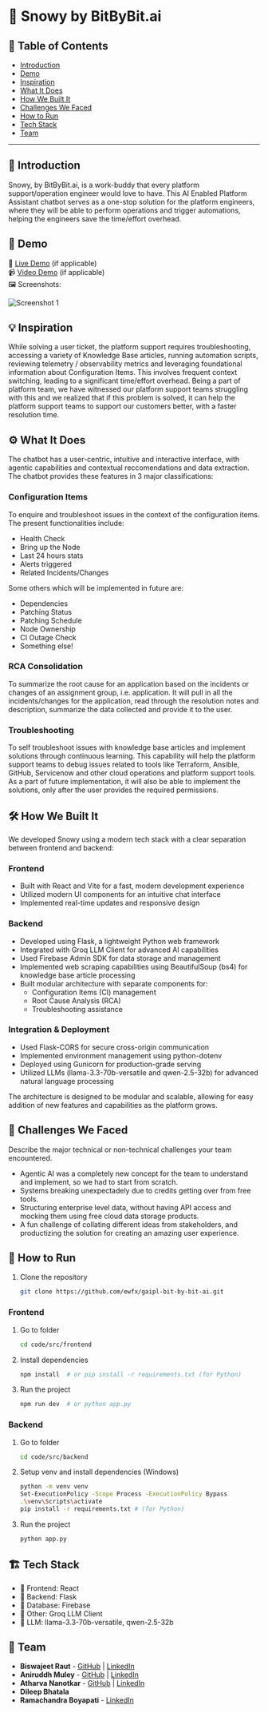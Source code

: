 # 🚀 Snowy by BitByBit.ai


## 📌 Table of Contents
- [Introduction](#introduction)
- [Demo](#demo)
- [Inspiration](#inspiration)
- [What It Does](#what-it-does)
- [How We Built It](#how-we-built-it)
- [Challenges We Faced](#challenges-we-faced)
- [How to Run](#how-to-run)
- [Tech Stack](#tech-stack)
- [Team](#team)

---

## 🎯 Introduction
Snowy, by BitByBit.ai, is a work-buddy that every platform support/operation engineer would love to have. This AI Enabled Platform Assistant chatbot serves as a one-stop solution for the platform engineers, where they will be able to perform operations and trigger automations, helping the engineers save the time/effort overhead. 

## 🎥 Demo
🔗 [Live Demo](#) (if applicable)  
📹 [Video Demo](https://youtu.be/gH6GXmbNFlI) (if applicable)  
🖼️ Screenshots:

![Screenshot 1](link-to-image)

## 💡 Inspiration
While solving a user ticket, the platform support requires troubleshooting, accessing a variety of Knowledge Base articles, running automation scripts, reviewing telemetry / observability metrics and leveraging foundational information about Configuration Items. This involves frequent context switching, leading to a significant time/effort overhead. Being a part of platform team, we have witnessed our platform support teams struggling with this and we realized that if this problem is solved, it can help the platform support teams to support our customers better, with a faster resolution time. 


## ⚙️ What It Does
The chatbot has a user-centric, intuitive and interactive interface, with agentic capabilities and contextual reccomendations and data extraction. The chatbot provides these features in 3 major classifications:

### Configuration Items 
To enquire and troubleshoot issues in the context of the configuration items. The present functionalities include: 
- Health Check
- Bring up the Node
- Last 24 hours stats
- Alerts triggered
- Related Incidents/Changes

Some others which will be implemented in future are:
- Dependencies
- Patching Status
- Patching Schedule
- Node Ownership
- CI Outage Check
- Something else!


### RCA Consolidation 
To summarize the root cause for an application based on the incidents or changes of an assignment group, i.e. application. It will pull in all the incidents/changes for the application, read through the resolution notes and description, summarize the data collected and provide it to the user.  


### Troubleshooting 
To self troubleshoot issues with knowledge base articles and implement solutions through continuous learning. This capability will help the platform support teams to debug issues related to tools like Terraform, Ansible, GitHub, Servicenow and other cloud operations and platform support tools. As a part of future implementation, it will also be able to implement the solutions, only after the user provides the required permissions. 


## 🛠️ How We Built It
We developed Snowy using a modern tech stack with a clear separation between frontend and backend:

### Frontend
- Built with React and Vite for a fast, modern development experience
- Utilized modern UI components for an intuitive chat interface
- Implemented real-time updates and responsive design

### Backend
- Developed using Flask, a lightweight Python web framework
- Integrated with Groq LLM Client for advanced AI capabilities
- Used Firebase Admin SDK for data storage and management
- Implemented web scraping capabilities using BeautifulSoup (bs4) for knowledge base article processing
- Built modular architecture with separate components for:
  - Configuration Items (CI) management
  - Root Cause Analysis (RCA)
  - Troubleshooting assistance

### Integration & Deployment
- Used Flask-CORS for secure cross-origin communication
- Implemented environment management using python-dotenv
- Deployed using Gunicorn for production-grade serving
- Utilized LLMs (llama-3.3-70b-versatile and qwen-2.5-32b) for advanced natural language processing

The architecture is designed to be modular and scalable, allowing for easy addition of new features and capabilities as the platform grows.

## 🚧 Challenges We Faced
Describe the major technical or non-technical challenges your team encountered.
- Agentic AI was a completely new concept for the team to understand and implement, so we had to start from scratch. 
- Systems breaking unexpectadely due to credits getting over from free tools. 
- Structuring enterprise level data, without having API access and mocking them using free cloud data storage products.
- A fun challenge of collating different ideas from stakeholders, and productizing the solution for creating an amazing user experience. 


## 🏃 How to Run
1. Clone the repository  
   ```sh
   git clone https://github.com/ewfx/gaipl-bit-by-bit-ai.git
   ```

### Frontend 
1. Go to folder
   ```sh
   cd code/src/frontend
   ```
2. Install dependencies  
   ```sh
   npm install  # or pip install -r requirements.txt (for Python)
   ```
3. Run the project  
   ```sh
   npm run dev  # or python app.py
   ```

### Backend 
1. Go to folder
   ```sh
   cd code/src/backend
   ```
2. Setup venv and install dependencies (Windows)
   ```sh
   python -m venv venv
   Set-ExecutionPolicy -Scope Process -ExecutionPolicy Bypass
   .\venv\Scripts\activate
   pip install -r requirements.txt # (for Python)
   ```
3. Run the project  
   ```sh
   python app.py
   ```

## 🏗️ Tech Stack
- 🔹 Frontend: React
- 🔹 Backend: Flask
- 🔹 Database: Firebase
- 🔹 Other: Groq LLM Client
- 🔹 LLM: llama-3.3-70b-versatile, qwen-2.5-32b

## 👥 Team
- **Biswajeet Raut** - [GitHub](https://github.com/BiswajeetRaut/) | [LinkedIn](https://www.linkedin.com/in/biswajeet-raut-9b14b0267/)
- **Aniruddh Muley** - [GitHub](http://github.com/Aniruddhmuley2001/) | [LinkedIn](https://www.linkedin.com/in/aniruddh-muley-647884193/)
- **Atharva Nanotkar** - [GitHub](https://github.com/atharva168) | [LinkedIn](https://www.linkedin.com/in/atharva-nanotkar-828979204/)
- **Dileep Bhatala**
- **Ramachandra Boyapati** - [LinkedIn](https://www.linkedin.com/in/ramachandra-boyapati-3197141a1/)
